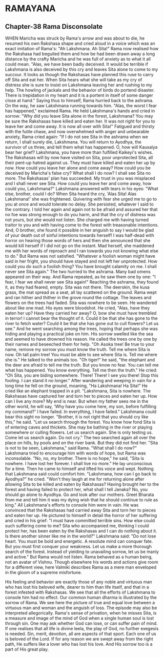 # RAMAYANA
## Chapter-38 Rama Disconsolate

WHEN Maricha was struck by Rama's arrow and was about to die, he resumed his own Rakshasa shape and cried aloud in a voice which was an exact imitation of Rama's: "Ah Lakshmana. Ah Sita!" Rama now realised how the Rakshasa had beguiled them and how be had been drawn away a long distance by the crafty Maricha and he was full of anxiety as to what it all could mean. "Alas, we have been badly deceived. It would be terrible if Lakshmana is also deceived by this cry and leaves Sita alone to come to my succour. It looks as though the Rakshasas have planned this ruse to carry off Sita and eat her. When Sita hears what she will take as my cry of distress she is sure to insist on Lakshmana leaving her and rushing to my help. The howling of jackals and the behavior of birds do portend disaster. There is trepidation in my heart and it is a portent in itself of some danger close at hand." Saying thus to himself, Rama hurried back to the ashrama. On the way, he saw Lakshmana running towards him. "Alas, the worst I fear has happened," exclaimed Rama. He held Lakshmana's hands and cried in sorrow: "Why did you leave Sita alone in the forest, Lakshmana? You may be sure the Rakshasas have killed and eaten her. It was not right for you to leave her and come away. It is now all over with Sita!" Fatigued and thirsty with the futile chase, and now overwhelmed with anger and unbearable anxiety, Rama cried again: "If I do not see Sita in the ashrama when we return, I shall surely die, Lakshmana. You will return to Ayodhya, the survivor of us three, and tell them what has happened. O, how will Kausalya bear her grief? Lakshmana, you have more than fulfilled Kaikeyi's wishes. The Rakshasas will by now have visited on Sita, poor unprotected Sita, all their pent-up hatred against us. They must have killed and eaten her up by now. How could you leave her alone and come away? How could you be deceived by Maricha's false cry? What shall I do now? I shall see Sita no more. The Rakshasas' plan has succeeded. My trust in you was misplaced and I shall never see Sita. How could you leave her and come away, how could you, Lakshmana?" Lakshmana answered with tears in his eyes: "What else, brother, could I do? When Sita heard the cry, 'Alas Sita! Alas Lakshmana!' she was frightened. Quivering with fear she urged me to go to you at once and would tolerate no delay. She persisted, whatever I said to the contrary. I told her again and again not to be afraid and assured her that no foe was strong enough to do you harm, and that the cry of distress was not yours, but she would not listen. She charged me with having turned traitor to you and with having come to the forest with treasonable intentions. And, O brother, she found it possible in her anguish to say I would be glad of your death out of sinful intentions towards herself! I was half-dead with horror on hearing those words of hers and then she announced that she would kill herself if I did not go on the instant. Mad herself, she maddened me with her words of reproach and I ran towards you not knowing what else to do." But Rama was not satisfied. "Whatever a foolish woman might have said in her fright, you should have stayed and not left her unprotected. How could you do such a foolish thing? You have brought calamity on me. I shall never see Sita again." The two hurried to the ashrama. Many bad omens appeared on their way. And Rama repeated, as he saw them one by one: "I fear, I fear we shall never see Sita again!" Reaching the ashrama, they found it, as they had feared, empty. Sita was not there. The deerskin, the kusa grass, the mat spread as a seat, all lay scattered on the ground. Rama wept and ran hither and thither in the grove round the cottage. The leaves and flowers on the trees had faded. Sita was nowhere to be seen. He wandered about like one mad. His eyes were bloodshot. He cried, "Alas, have they eaten her up? Have they carried her away? O, bow she must have trembled in terror! I cannot bear the thought of it. Could it be that she has gone to the river to fetch water? Could it be that she has gone out to cull flowers? Let us see." And he went searching among the trees, hoping that perhaps she was hiding and playing a practical joke on him. His sorrow swelled like the sea and seemed to have drowned his reason. He called the trees one by one by their names and beseeched them for help. "Oh Asoka tree! Be true to your name, remove my sorrow you must know the truth. Tell me where Sita is now. Oh tall palm tree! You must be able to see where Sita is. Tell me where she is." He talked to the animals too. "Oh tiger!" he said, "the elephant and the deer are afraid to tell me the truth. But you know no fear. You can tell me what has happened. You know everything. Tell me then the truth." He cried: "Oh Sita, you are biding somewhere. There! There! I see you there! Stop this fooling. I can stand it no longer." After wandering and weeping in vain for a long time he fell on the ground, moaning, "Ha Lakshmana! Ha Sita!" He cried like an elephant trapped in a pit. "Lakshmana, Sita is nowhere. The Rakshasas have captured her and torn her to pieces and eaten her up. How can I live any more? My end is near. But when my father sees me in the other world, he will say, 'Why have you come here, my son, before fulfilling my command?' I have failed. In everything, I have failed." Lakshmana could bear this sight no longer. "Brother, it is not right that you should cry like this," he said. "Let us search through the forest. You know how fond Sita is of entering caves and thickets. She may be bathing in the river or playing somewhere or culling flowers. Let us search again. She is only testing us. Come let us search again. Do not cry." The two searched again all over the place on hills, by pools and on the river bank. But they did not find her. "Sita is not to be seen, Lakshmana," said Rama. "What shall I do now?" Lakshmana tried to encourage him with words of hope, but Rama was inconsolable. "No, no, my brother. There is no hope," he said, "Sita is nowhere. I have lost her forever. I shall live no more." He lay unconscious for a time. Then he came to himself and lifted his voice and wept. Nothing that Lakshmana said could comfort him. "Lakshmana, how can I go back to Ayodhya?" he cried. "Won't they laugh at me for returning alone after allowing Sita to be killed and eaten by Rakshasas? Having brought her to the forest and having failed to protect her, what shall I tell Janaka? No, you should go alone to Ayodhya. Go and look after our mothers. Greet Bharata from me and tell him it was my dying wish that he should continue to rule as king." All Lakshmana's efforts to console him were in vain. He was convinced that the Rakshasas had carried away Sita and torn her to pieces and eaten her up. He pictured to himself in detail the horror of her suffering and cried in his grief: "I must have committed terrible sins. How else could such suffering come to me? Sita who accompanied me, thinking I could protect her, has been eaten by the Rakshasas and I can do nothing about it. Is there another sinner like me in the world?" Lakshmana said: "Do not lose heart. You must be bold and energetic. A resolute mind can conquer fate. But you must first conquer your weakness. Let us make a more thorough search of the forest. Instead of yielding to unavailing sorrow, let us be manly and active." But Rama would not listen. Rama behaved as a human being, not an avatar of Vishnu. Though elsewhere his words and actions give room for a different view, here Valmiki describes Rama as a mere man enveloped in the gloom of a supreme misfortune.

His feeling and behavior are exactly those of any noble and virtuous man who has lost his beloved wife, dearer to him than life itself, and that in a forest infested with Rakshasas. We see that all the efforts of Lakshmana to console him had no effect. Our common human dharma is illustrated by the sorrow of Rama. We see here the picture of true and equal love between a virtuous man and woman and the anguish of loss. The episode may also be interpreted allegorically. Rama's sense of privation, when he misses Sita, is a measure and image of the mind of God when a single human soul is lost through sin. One may ask whether God can lose, or can suffer pain of mind. If one realises that all life is divine leela, the play of God, no further exegesis is needed. Sin, merit, devotion, all are aspects of that sport. Each one of us is beloved of the Lord. If for any reason we are swept away from the right path, He suffers like a lover who has lost his love. And His sorrow too is a part of His great play.